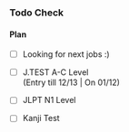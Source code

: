 ### Todo Check

#### Plan

- [ ] Looking for next jobs :)  

      
- [ ] J.TEST A-C Level  
      (Entry till 12/13 | On 01/12)
- [ ] JLPT N1 Level
- [ ] Kanji Test
